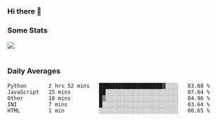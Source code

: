 ### Hi there 👋

<!--
**haruishi43/haruishi43** is a ✨ _special_ ✨ repository because its `README.md` (this file) appears on your GitHub profile.

Here are some ideas to get you started:

- 🔭 I’m currently working on ...
- 🌱 I’m currently learning ...
- 👯 I’m looking to collaborate on ...
- 🤔 I’m looking for help with ...
- 💬 Ask me about ...
- 📫 How to reach me: ...
- 😄 Pronouns: ...
- ⚡ Fun fact: ...
-->

### Some Stats
<div>
  <img align="center" src="https://github-readme-stats.vercel.app/api?username=haruishi43&count_private=true&show_icons=true" />
</div>

</br>

### Daily Averages

<!--START_SECTION:waka-->
```text
Python       2 hrs 52 mins   ████████████████████▓░░░░   83.08 % 
JavaScript   15 mins         ██░░░░░░░░░░░░░░░░░░░░░░░   07.64 % 
Other        10 mins         █▒░░░░░░░░░░░░░░░░░░░░░░░   04.96 % 
INI          7 mins          █░░░░░░░░░░░░░░░░░░░░░░░░   03.64 % 
HTML         1 min           ░░░░░░░░░░░░░░░░░░░░░░░░░   00.65 % 
```
<!--END_SECTION:waka-->
